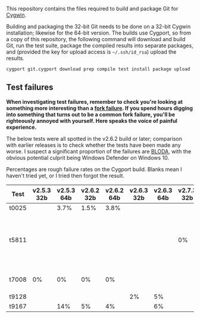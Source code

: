This repository contains the files required to build and package Git for [Cygwin][].

Building and packaging the 32-bit Git needs to be done on a 32-bit Cygwin installation; likewise for the 64-bit version.  The builds use Cygport, so from a copy of this repository, the following command will download and build Git, run the test suite, package the compiled results into separate packages, and (provided the key for upload access is `~/.ssh/id_rsa`) upload the results.

    cygport git.cygport download prep compile test install package upload

## Test failures

**When investigating test failures, remember to check you're looking at something more interesting than a [fork failure][].  If you spend hours digging into something that turns out to be a common fork failure, you'll be righteously annoyed with yourself.  Here speaks the voice of painful experience.**

The below tests were all spotted in the v2.6.2 build or later; comparison with earlier releases is to check whether the tests have been made any worse.  I suspect a significant proportion of the failures are [BLODA][], with the obvious potential culprit being Windows Defender on Windows 10.

Percentages are rough failure rates on the Cygport build.  Blanks mean I haven't tried yet, or I tried then forgot the result.

Test  | v2.5.3 32b | v2.5.3 64b | v2.6.2 32b | v2.6.2 64b | v2.6.3 32b | v2.6.3 64b | v2.7.3 32b | v2.7.3 64b | Issue   | Notes
------|------------|------------|------------|------------|------------|------------|------------|------------|---------|-------
t0025 |            | 3.7%       | 1.5%       | 3.8%       |            |            |            |            | [#12][] |
t5811 |            |            |            |            |            |            | 0%         | 100%       | [#20][] | Failing tests are disabled in the Cygport file
t7008 | 0%         | 0%         | 0%         | 0%         |            |            |            |            | [#8][]  | Should be failing!
t9128 |            |            |            |            | 2%         | 5%         |            |            | [#16][] |
t9167 |            | 14%        | 5%         | 4%         |            | 6%         |            |            | [#13][] |

[Cygwin]: http://www.cygwin.com
[fork failure]: https://cygwin.com/faq.html#faq.using.fixing-fork-failures
[BLODA]: https://cygwin.com/acronyms/#BLODA
[#8]: https://github.com/me-and/Cygwin-Git/issues/8
[#11]: https://github.com/me-and/Cygwin-Git/issues/11
[#12]: https://github.com/me-and/Cygwin-Git/issues/12
[#13]: https://github.com/me-and/Cygwin-Git/issues/13
[#16]: https://github.com/me-and/Cygwin-Git/issues/16
[#20]: https://github.com/me-and/Cygwin-Git/issues/20
